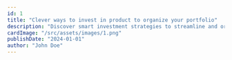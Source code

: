 ```yaml
---
id: 1
title: "Clever ways to invest in product to organize your portfolio"
description: "Discover smart investment strategies to streamline and organize your portfolio. Explore innovative approaches to optimize your..."
cardImage: "/src/assets/images/1.png"
publishDate: "2024-01-01"
author: "John Doe"
---
```

